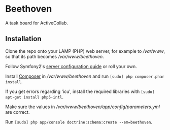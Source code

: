 # Beethoven

A task board for ActiveCollab.

## Installation

Clone the repo onto your LAMP (PHP) web server, for example to _/var/www_, so that its path becomes _/var/www/beethoven_.

Follow Symfony2's [server configuration guide](http://symfony.com/doc/current/cookbook/configuration/web_server_configuration.html) or roll your own.

Install [Composer](http://getcomposer.org) in _/var/www/beethoven_ and run `[sudo] php composer.phar install`.

If you get errors regarding 'icu', install the required libraries with `[sudo] apt-get install php5-intl`.

Make sure the values in _/var/www/beethoven/app/config/parameters.yml_ are correct.

Run `[sudo] php app/console doctrine:schema:create --em=beethoven`.
